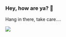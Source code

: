 ### Hey, how are ya? :wave:

Hang in there, take care....

![](https://github.com/sbcjr/github-stats/blob/master/generated/overview.svg)
